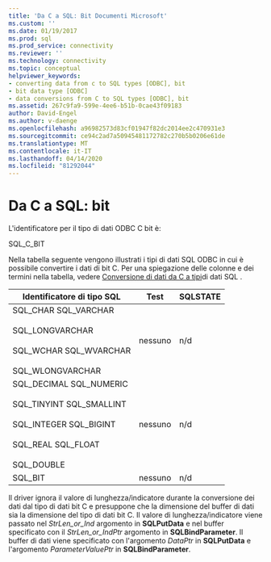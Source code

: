 ```yaml
---
title: 'Da C a SQL: Bit Documenti Microsoft'
ms.custom: ''
ms.date: 01/19/2017
ms.prod: sql
ms.prod_service: connectivity
ms.reviewer: ''
ms.technology: connectivity
ms.topic: conceptual
helpviewer_keywords:
- converting data from c to SQL types [ODBC], bit
- bit data type [ODBC]
- data conversions from C to SQL types [ODBC], bit
ms.assetid: 267c9fa9-599e-4ee6-b51b-0cae43f09183
author: David-Engel
ms.author: v-daenge
ms.openlocfilehash: a96982573d83cf01947f82dc2014ee2c470931e3
ms.sourcegitcommit: ce94c2ad7a50945481172782c270b5b0206e61de
ms.translationtype: MT
ms.contentlocale: it-IT
ms.lasthandoff: 04/14/2020
ms.locfileid: "81292044"
---
```

# <a name="c-to-sql-bit"></a>Da C a SQL: bit
L'identificatore per il tipo di dati ODBC C bit è:  
  
 SQL_C_BIT  
  
 Nella tabella seguente vengono illustrati i tipi di dati SQL ODBC in cui è possibile convertire i dati di bit C. Per una spiegazione delle colonne e dei termini nella tabella, vedere [Conversione di dati da C a tipi](../../../odbc/reference/appendixes/converting-data-from-c-to-sql-data-types.md)di dati SQL .  
  
|Identificatore di tipo SQL|Test|SQLSTATE|  
|-------------------------|----------|--------------|  
|SQL_CHAR SQL_VARCHAR<br /><br /> SQL_LONGVARCHAR<br /><br /> SQL_WCHAR SQL_WVARCHAR<br /><br /> SQL_WLONGVARCHAR|nessuno|n/d|  
|SQL_DECIMAL SQL_NUMERIC<br /><br /> SQL_TINYINT SQL_SMALLINT<br /><br /> SQL_INTEGER SQL_BIGINT<br /><br /> SQL_REAL SQL_FLOAT<br /><br /> SQL_DOUBLE|nessuno|n/d|  
|SQL_BIT|nessuno|n/d|  
  
 Il driver ignora il valore di lunghezza/indicatore durante la conversione dei dati dal tipo di dati bit C e presuppone che la dimensione del buffer di dati sia la dimensione del tipo di dati bit C. Il valore di lunghezza/indicatore viene passato nel *StrLen_or_Ind* argomento in **SQLPutData** e nel buffer specificato con il *StrLen_or_IndPtr* argomento in **SQLBindParameter**. Il buffer di dati viene specificato con l'argomento *DataPtr* in **SQLPutData** e l'argomento *ParameterValuePtr* in **SQLBindParameter**.
